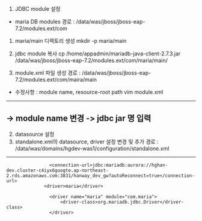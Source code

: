 1. JDBC module 설정
 - maria DB
 modules 경로 : /data/was/jboss/jboss-eap-7.2/modules.ext/com

 1) maria/main 디렉토리 생성
   mkdir -p maria/main 

 2) jdbc module 복사
   cp /home/appadmin/mariadb-java-client-2.7.3.jar  /data/was/jboss/jboss-eap-7.2/modules.ext/com/maria/main/

 3) module.xml 파일 생성
   경로 :  /data/was/jboss/jboss-eap-7.2/modules.ext/com/maira/main
 * 수정사항 : module name, resource-root path
   vim module.xml
 
 
 
 -------------------------------------------------
 
 
<?xml version="1.0" encoding="UTF-8"?>

<module name="com.maria" xmlns="urn:jboss:module:1.8">  -> module name 변경
    <resources>
        <resource-root path="mariadb-java-client-2.7.3.jar"/>   -> jdbc jar 명 입력
    </resources>
    <dependencies>
        <module name="javax.api"/>
        <module name="javax.transaction.api"/>
    </dependencies>
</module>
 ------

2. datasource 설정
1. standalone.xml의 datasource, driver 설정 변경 및 추가 
  경로 : /data/was/domains/hgdev-was1/configuration/standalone.xml
-----------
                    <connection-url>jdbc:mariadb:aurora://hghan-dev.cluster-c4iyx6guogte.ap-northeast-2.rds.amazonaws.com:3831/hanway_dev_gw?autoReconnect=true</connection-url>
                  <driver>maria</driver>

                    <driver name="maria" module="com.maria">
                        <driver-class>org.mariadb.jdbc.Driver</driver-class>
                    </driver> 
